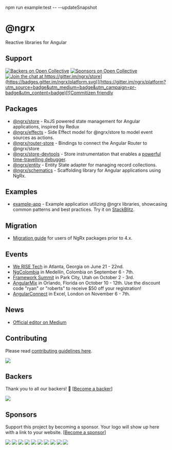 npm run example:test -- --updateSnapshot

# @ngrx

Reactive libraries for Angular

## Support

[![Backers on Open Collective](https://opencollective.com/ngrx/backers/badge.svg)](#backers) [![Sponsors on Open Collective](https://opencollective.com/ngrx/sponsors/badge.svg)](#sponsors) [![Join the chat at https://gitter.im/ngrx/store](https://badges.gitter.im/ngrx/platform.svg)](https://gitter.im/ngrx/platform?utm_source=badge&utm_medium=badge&utm_campaign=pr-badge&utm_content=badge)[![Commitizen friendly](https://img.shields.io/badge/commitizen-friendly-brightgreen.svg)](https://commitizen.github.io/cz-cli/)

## Packages

* [@ngrx/store](./docs/store/README.md) - RxJS powered state management for Angular applications, inspired by Redux
* [@ngrx/effects](./docs/effects/README.md) - Side Effect model for @ngrx/store to model event sources as actions.
* [@ngrx/router-store](./docs/router-store/README.md) - Bindings to connect the Angular Router to @ngrx/store
* [@ngrx/store-devtools](./docs/store-devtools/README.md) - Store instrumentation that enables a
  [powerful time-travelling debugger](https://chrome.google.com/webstore/detail/redux-devtools/lmhkpmbekcpmknklioeibfkpmmfibljd?hl=en).
* [@ngrx/entity](./docs/entity/README.md) - Entity State adapter for managing record collections.
* [@ngrx/schematics](./docs/schematics/README.md) - Scaffolding library for Angular applications using NgRx.

## Examples

* [example-app](./example-app/README.md) - Example application utilizing @ngrx libraries, showcasing common patterns and best practices. Try it on [StackBlitz](https://stackblitz.com/github/ngrx/platform/tree/61cbfe537f9df8cef3dd4a6ee0b8f483e49653f4).

## Migration

* [Migration guide](./MIGRATION.md) for users of NgRx packages prior to 4.x.

## Events

* [We RISE Tech](https://werise.tech/) in Atlanta, Georgia on June 21 - 22nd.
* [NgColombia](https://www.ngcolombia.com/) in Medellín, Colombia on September 6 - 7th.
* [Framework Summit](https://frameworksummit.com/) in Park City, Utah on October 2 - 3rd.
* [AngularMix](https://www.angularmix.com/) in Orlando, Florida on October 10 - 12th. Use the discount code "ryan" or "roberts" to receive $50 off your registration!
* [AngularConnect](https://www.angularconnect.com/) in Excel, London on November 6 - 7th.

## News

* [Official editor on Medium](https://medium.com/ngrx)

## Contributing

Please read [contributing guidelines here](./CONTRIBUTING.md).

<a href="https://github.com/ngrx/platform/graphs/contributors"><img src="https://opencollective.com/ngrx/contributors.svg?width=890" /></a>

## Backers

Thank you to all our backers! 🙏 [[Become a backer](https://opencollective.com/ngrx#backer)]

<a href="https://opencollective.com/ngrx#backers" target="_blank"><img src="https://opencollective.com/ngrx/backers.svg?width=890"></a>

## Sponsors

Support this project by becoming a sponsor. Your logo will show up here with a link to your website. [[Become a sponsor](https://opencollective.com/ngrx#sponsor)]

<a href="https://opencollective.com/ngrx/sponsor/0/website" target="_blank"><img src="https://opencollective.com/ngrx/sponsor/0/avatar.svg"></a>
<a href="https://opencollective.com/ngrx/sponsor/1/website" target="_blank"><img src="https://opencollective.com/ngrx/sponsor/1/avatar.svg"></a>
<a href="https://opencollective.com/ngrx/sponsor/2/website" target="_blank"><img src="https://opencollective.com/ngrx/sponsor/2/avatar.svg"></a>
<a href="https://opencollective.com/ngrx/sponsor/3/website" target="_blank"><img src="https://opencollective.com/ngrx/sponsor/3/avatar.svg"></a>
<a href="https://opencollective.com/ngrx/sponsor/4/website" target="_blank"><img src="https://opencollective.com/ngrx/sponsor/4/avatar.svg"></a>
<a href="https://opencollective.com/ngrx/sponsor/5/website" target="_blank"><img src="https://opencollective.com/ngrx/sponsor/5/avatar.svg"></a>
<a href="https://opencollective.com/ngrx/sponsor/6/website" target="_blank"><img src="https://opencollective.com/ngrx/sponsor/6/avatar.svg"></a>
<a href="https://opencollective.com/ngrx/sponsor/7/website" target="_blank"><img src="https://opencollective.com/ngrx/sponsor/7/avatar.svg"></a>
<a href="https://opencollective.com/ngrx/sponsor/8/website" target="_blank"><img src="https://opencollective.com/ngrx/sponsor/8/avatar.svg"></a>
<a href="https://opencollective.com/ngrx/sponsor/9/website" target="_blank"><img src="https://opencollective.com/ngrx/sponsor/9/avatar.svg"></a>
